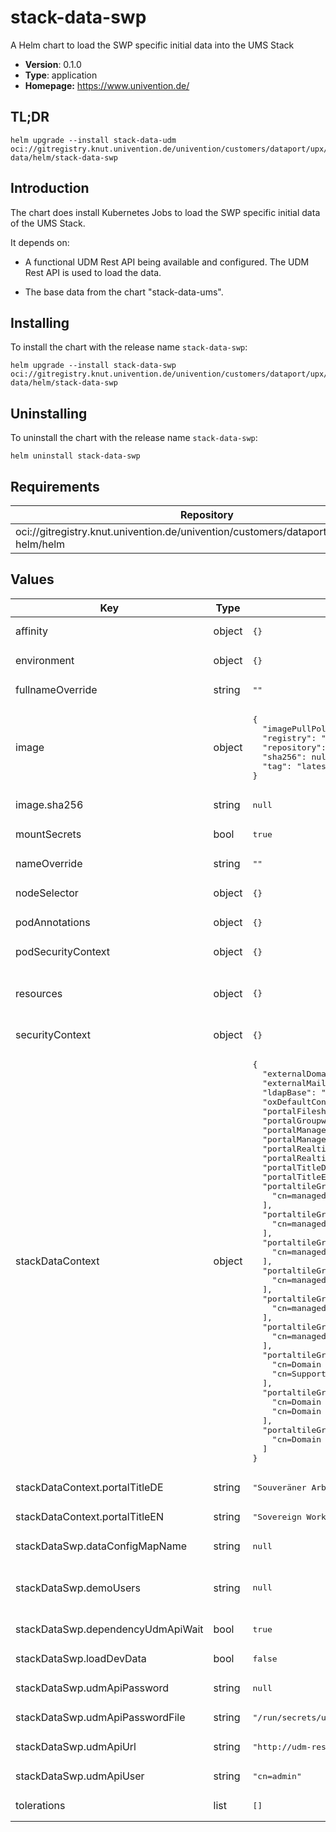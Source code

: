 # stack-data-swp

A Helm chart to load the SWP specific initial data into the UMS Stack

- **Version**: 0.1.0
- **Type**: application
- **Homepage:** <https://www.univention.de/>

## TL;DR

```console
helm upgrade --install stack-data-udm oci://gitregistry.knut.univention.de/univention/customers/dataport/upx/stack-data/helm/stack-data-swp
```

## Introduction

The chart does install Kubernetes Jobs to load the SWP specific initial data of
the UMS Stack.

It depends on:

- A functional UDM Rest API being available and configured. The UDM Rest API is
  used to load the data.

- The base data from the chart "stack-data-ums".

## Installing

To install the chart with the release name `stack-data-swp`:

```console
helm upgrade --install stack-data-swp oci://gitregistry.knut.univention.de/univention/customers/dataport/upx/stack-data/helm/stack-data-swp
```

## Uninstalling

To uninstall the chart with the release name `stack-data-swp`:

```console
helm uninstall stack-data-swp
```

## Requirements

| Repository | Name | Version |
|------------|------|---------|
| oci://gitregistry.knut.univention.de/univention/customers/dataport/upx/common-helm/helm | common | ^0.3.0 |

## Values

<table>
	<thead>
		<th>Key</th>
		<th>Type</th>
		<th>Default</th>
		<th>Description</th>
	</thead>
	<tbody>
		<tr>
			<td>affinity</td>
			<td>object</td>
			<td><pre lang="json">
{}
</pre>
</td>
			<td></td>
		</tr>
		<tr>
			<td>environment</td>
			<td>object</td>
			<td><pre lang="json">
{}
</pre>
</td>
			<td></td>
		</tr>
		<tr>
			<td>fullnameOverride</td>
			<td>string</td>
			<td><pre lang="json">
""
</pre>
</td>
			<td></td>
		</tr>
		<tr>
			<td>image</td>
			<td>object</td>
			<td><pre lang="json">
{
  "imagePullPolicy": "Always",
  "registry": "gitregistry.knut.univention.de",
  "repository": "univention/customers/dataport/upx/stack-data/data-loader",
  "sha256": null,
  "tag": "latest"
}
</pre>
</td>
			<td>Container image configuration</td>
		</tr>
		<tr>
			<td>image.sha256</td>
			<td>string</td>
			<td><pre lang="json">
null
</pre>
</td>
			<td>Define image sha256 as an alternative to `tag`</td>
		</tr>
		<tr>
			<td>mountSecrets</td>
			<td>bool</td>
			<td><pre lang="json">
true
</pre>
</td>
			<td></td>
		</tr>
		<tr>
			<td>nameOverride</td>
			<td>string</td>
			<td><pre lang="json">
""
</pre>
</td>
			<td></td>
		</tr>
		<tr>
			<td>nodeSelector</td>
			<td>object</td>
			<td><pre lang="json">
{}
</pre>
</td>
			<td></td>
		</tr>
		<tr>
			<td>podAnnotations</td>
			<td>object</td>
			<td><pre lang="json">
{}
</pre>
</td>
			<td></td>
		</tr>
		<tr>
			<td>podSecurityContext</td>
			<td>object</td>
			<td><pre lang="json">
{}
</pre>
</td>
			<td></td>
		</tr>
		<tr>
			<td>resources</td>
			<td>object</td>
			<td><pre lang="json">
{}
</pre>
</td>
			<td>Will be mapped into the containers which run the import job as attribute "resources". See https://kubernetes.io/docs/concepts/configuration/manage-resources-containers/ .</td>
		</tr>
		<tr>
			<td>securityContext</td>
			<td>object</td>
			<td><pre lang="json">
{}
</pre>
</td>
			<td></td>
		</tr>
		<tr>
			<td>stackDataContext</td>
			<td>object</td>
			<td><pre lang="json">
{
  "externalDomainName": "univention-organization.test",
  "externalMailDomain": "univention-organization.test",
  "ldapBase": "dc=univention-organization,dc=intranet",
  "oxDefaultContext": "10",
  "portalFileshareLinkBase": "https://fs.{{ .Values.stackDataContext.externalDomainName }}",
  "portalGroupwareLinkBase": "https://webmail.{{ .Values.stackDataContext.externalDomainName }}",
  "portalManagementKnowledgeLinkBase": "https://wiki.{{ .Values.stackDataContext.externalDomainName }}",
  "portalManagementProjectLinkBase": "https://project.{{ .Values.stackDataContext.externalDomainName }}",
  "portalRealtimeCollaborationLinkBase": "https://ucc.{{ .Values.stackDataContext.externalDomainName }}",
  "portalRealtimeVideoconferenceLinkBase": "https://jitsi.{{ .Values.stackDataContext.externalDomainName }}",
  "portalTitleDE": "Souveräner Arbeitsplatz",
  "portalTitleEN": "Sovereign Workplace",
  "portaltileGroupFileshare": [
    "cn=managed-by-attribute-Fileshare,cn=groups,{{ .Values.stackDataContext.ldapBase }}"
  ],
  "portaltileGroupGroupware": [
    "cn=managed-by-attribute-Groupware,cn=groups,{{ .Values.stackDataContext.ldapBase }}"
  ],
  "portaltileGroupLiveCollaboration": [
    "cn=managed-by-attribute-Livecollaboration,cn=groups,{{ .Values.stackDataContext.ldapBase }}"
  ],
  "portaltileGroupManagementKnowledge": [
    "cn=managed-by-attribute-Knowledgemanagement,cn=groups,{{ .Values.stackDataContext.ldapBase }}"
  ],
  "portaltileGroupManagementLearn": [
    "cn=managed-by-attribute-Learnmanagement,cn=groups,{{ .Values.stackDataContext.ldapBase }}"
  ],
  "portaltileGroupManagementProject": [
    "cn=managed-by-attribute-Projectmanagement,cn=groups,{{ .Values.stackDataContext.ldapBase }}"
  ],
  "portaltileGroupUserAdmin": [
    "cn=Domain Admins,cn=groups,{{ .Values.stackDataContext.ldapBase }}",
    "cn=Support,cn=groups,{{ .Values.stackDataContext.ldapBase }}"
  ],
  "portaltileGroupUserAll": [
    "cn=Domain Admins,cn=groups,{{ .Values.stackDataContext.ldapBase }}",
    "cn=Domain Users,cn=groups,{{ .Values.stackDataContext.ldapBase }}"
  ],
  "portaltileGroupUserStandard": [
    "cn=Domain Users,cn=groups,{{ .Values.stackDataContext.ldapBase }}"
  ]
}
</pre>
</td>
			<td>Context used for rendering the data files</td>
		</tr>
		<tr>
			<td>stackDataContext.portalTitleDE</td>
			<td>string</td>
			<td><pre lang="json">
"Souveräner Arbeitsplatz"
</pre>
</td>
			<td>Portal title (Deutsch)</td>
		</tr>
		<tr>
			<td>stackDataContext.portalTitleEN</td>
			<td>string</td>
			<td><pre lang="json">
"Sovereign Workplace"
</pre>
</td>
			<td>Portal title (English)</td>
		</tr>
		<tr>
			<td>stackDataSwp.dataConfigMapName</td>
			<td>string</td>
			<td><pre lang="json">
null
</pre>
</td>
			<td>The name of the ConfigMap to import the data from</td>
		</tr>
		<tr>
			<td>stackDataSwp.demoUsers</td>
			<td>string</td>
			<td><pre lang="json">
null
</pre>
</td>
			<td>An additional set of demo users, typically supplied in a seperate values file in the form: - username: dummy.user   firstname: Dummy   lastname: User   primaryGroupCN: Domain Users   password: secretPW</td>
		</tr>
		<tr>
			<td>stackDataSwp.dependencyUdmApiWait</td>
			<td>bool</td>
			<td><pre lang="json">
true
</pre>
</td>
			<td>Wait for the udm-rest-api to be available</td>
		</tr>
		<tr>
			<td>stackDataSwp.loadDevData</td>
			<td>bool</td>
			<td><pre lang="json">
false
</pre>
</td>
			<td>Load data which is useful during development (opt-in)</td>
		</tr>
		<tr>
			<td>stackDataSwp.udmApiPassword</td>
			<td>string</td>
			<td><pre lang="json">
null
</pre>
</td>
			<td>The password to access the UDM Rest API</td>
		</tr>
		<tr>
			<td>stackDataSwp.udmApiPasswordFile</td>
			<td>string</td>
			<td><pre lang="json">
"/run/secrets/univention.de/data-loader/udm_secret"
</pre>
</td>
			<td>The filename which contains the password</td>
		</tr>
		<tr>
			<td>stackDataSwp.udmApiUrl</td>
			<td>string</td>
			<td><pre lang="json">
"http://udm-rest-api/udm/"
</pre>
</td>
			<td>The URL by which the UDM Rest API can be reached</td>
		</tr>
		<tr>
			<td>stackDataSwp.udmApiUser</td>
			<td>string</td>
			<td><pre lang="json">
"cn=admin"
</pre>
</td>
			<td>The username to use to connect to the UDM Rest API</td>
		</tr>
		<tr>
			<td>tolerations</td>
			<td>list</td>
			<td><pre lang="json">
[]
</pre>
</td>
			<td></td>
		</tr>
	</tbody>
</table>

